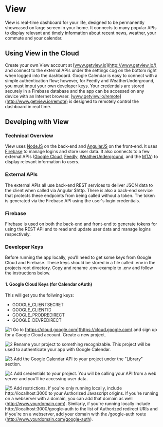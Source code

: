 # View
View is real-time dashboard for your life, designed to be permanently showcased on large screen in your home. It connects to many popular APIs to display relevant and timely information about recent news, weather, your commute and your calendar.

## Using View in the Cloud
Create your own View account at [www.getview.io](http://www.getview.io/) and connect to the external APIs under the settings cog on the bottom right when logged into the dashboard. Google Calendar is easy to connect with a simple authentication flow; however, for Feedly and WeatherUnderground, you must imput your own developer keys. Your credentials are stored securely in a Firebase database and the app can be accessed on any device with an Internet browser. [www.getview.io/remote](http://www.getview.io/remote) is designed to remotely control the dashboard in real time.

## Develping with View
### Technical Overview
View uses [NodeJS](https://nodejs.org/en/) on the back-end and [AngularJS](https://angularjs.org/) on the front-end. It uses [Firebase](https://firebase.google.com) to manage logins and store user data. It also connects to a few external APIs ([Google Cloud](https://cloud.google.com), [Feedly](http://www.feedly.com), [WeatherUnderground](https://www.wunderground.com/), and the [MTA](http://web.mta.info/developers/)) to display relevant information to users.

### External APIs
The external APIs all use back-end REST services to deliver JSON data to the client when called via Angular $http. There is also a back-end service that protects these endpoints from being called without a token. The token is generated via the Firebase API using the user's login credentials. 

### Firebase
Firebase is used on both the back-end and front-end to generate tokens for using the REST API and to read and update user data and manage logins respectively.

### Developer Keys
Before running the app locally, you'll need to get some keys from Google Cloud and Firebase. These keys should be stored in a file called .env in the projects root directory. Copy and rename .env-example to .env and follow the instructions below.

#### 1. Google Cloud Keys (for Calendar oAuth)
This will get you the follwing keys:
* GOOGLE_CLIENTSECRET
* GOOGLE_CLIENTID
* GOOGLE_PRODREDIRECT
* GOOGLE_DEVREDIRECT

![1](https://gist.githubusercontent.com/iamnickvolpe/2822c99c0169be7765d712c110bfdc37/raw/4f639d714453af9074fdecd9a2adfb1eac58cf88/View%2520Documentation-01.png)
Go to [https://cloud.google.com](https://cloud.google.com) and sign up for a Google Cloud account. Create a new project.

![2](https://gist.githubusercontent.com/iamnickvolpe/2822c99c0169be7765d712c110bfdc37/raw/ecbe3dc94e080fb86ecad3ce27aaeab9ca26e27e/View%2520Documentation-02.png)
Rename your project to something recognizable. This project will be used to authenticate your app with Google Calendar.

![3](https://gist.githubusercontent.com/iamnickvolpe/2822c99c0169be7765d712c110bfdc37/raw/ecbe3dc94e080fb86ecad3ce27aaeab9ca26e27e/View%2520Documentation-04.png)
Add the Google Calendar API to your project under the "Library" section.

![4](https://gist.githubusercontent.com/iamnickvolpe/2822c99c0169be7765d712c110bfdc37/raw/ecbe3dc94e080fb86ecad3ce27aaeab9ca26e27e/View%2520Documentation-07.png)
Add credentials to your project. You will be calling your API from a web server and you'll be accessing user data.

![5](https://gist.githubusercontent.com/iamnickvolpe/2822c99c0169be7765d712c110bfdc37/raw/ecbe3dc94e080fb86ecad3ce27aaeab9ca26e27e/View%2520Documentation-08.png)
Add restrictions. If you're only running locally, include http://localhost:3000 to your Authorized Javascript origins. If you're running on a webserver with a domain, you can add that domain as well (http://www.yourdomain.com). Similarly, if you're running locally include http://localhost:3000/google-auth to the list of Authorized redirect URIs and if you're on a webserver, add your domain with the /google-auth route (http://www.yourdomain.com/google-auth).